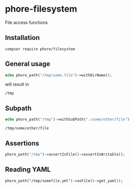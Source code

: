 # phore-filesystem
File access functions


## Installation

```
compser require phore/filesystem
```


## General usage

```php
echo phore_path("/tmp/some.file")->withDirName();
```

will result in

```
/tmp
```

## Subpath

```php
echo phore_path("/tmp")->withSubPath("./some/other/file")
```

```
/tmp/some/other/file
```

## Assertions

```php
phore_path("/tmp")->assertIsFile()->assertIsWritable();
```

## Reading YAML

```
phore_path("/tmp/somefile.yml")->asFile()->get_yaml();
```
